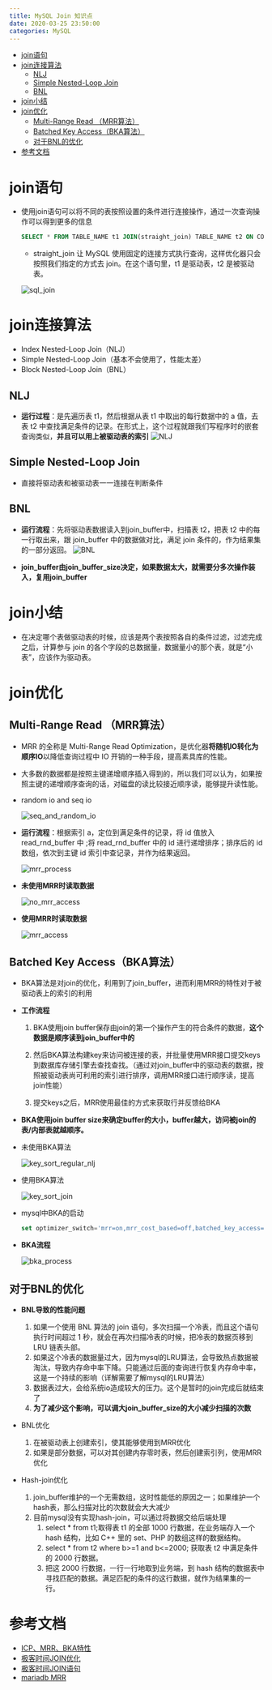 ```yaml
---
title: MySQL Join 知识点
date: 2020-03-25 23:50:00
categories: MySQL
---
```

<!-- TOC START min:1 max:3 link:true asterisk:false update:true -->
- [join语句](#join语句)
- [join连接算法](#join连接算法)
  - [NLJ](#nlj)
  - [Simple Nested-Loop Join](#simple-nested-loop-join)
  - [BNL](#bnl)
- [join小结](#join小结)
- [join优化](#join优化)
  - [Multi-Range Read （MRR算法）](#multi-range-read-mrr算法)
  - [Batched Key Access（BKA算法）](#batched-key-accessbka算法)
  - [对于BNL的优化](#对于bnl的优化)
- [参考文档](#参考文档)
<!-- TOC END -->
<!--more-->

# join语句
- 使用join语句可以将不同的表按照设置的条件进行连接操作，通过一次查询操作可以得到更多的信息
    ```sql
    SELECT * FROM TABLE_NAME t1 JOIN(straight_join) TABLE_NAME t2 ON CONDITION;
    ```
    - straight_join 让 MySQL 使用固定的连接方式执行查询，这样优化器只会按照我们指定的方式去 join。在这个语句里，t1 是驱动表，t2 是被驱动表。

    ![sql_join](http://study.jeffqi.cn/mysql/sql_join.jpg)

# join连接算法
- Index Nested-Loop Join（NLJ）
- Simple Nested-Loop Join（基本不会使用了，性能太差）
- Block Nested-Loop Join（BNL）

## NLJ
- **运行过程**：是先遍历表 t1，然后根据从表 t1 中取出的每行数据中的 a 值，去表 t2 中查找满足条件的记录。在形式上，这个过程就跟我们写程序时的嵌套查询类似，**并且可以用上被驱动表的索引**
    ![NLJ](http://study.jeffqi.cn/mysql/NLJ.jpg)

## Simple Nested-Loop Join
- 直接将驱动表和被驱动表一一连接在判断条件

## BNL
- **运行流程**：先将驱动表数据读入到join_buffer中，扫描表 t2，把表 t2 中的每一行取出来，跟 join_buffer 中的数据做对比，满足 join 条件的，作为结果集的一部分返回。
    ![BNL](http://study.jeffqi.cn/mysql/BNL.jpg)

- **join_buffer由join_buffer_size决定，如果数据太大，就需要分多次操作装入，复用join_buffer**

# join小结
- 在决定哪个表做驱动表的时候，应该是两个表按照各自的条件过滤，过滤完成之后，计算参与 join 的各个字段的总数据量，数据量小的那个表，就是“小表”，应该作为驱动表。

# join优化

## Multi-Range Read （MRR算法）
- MRR 的全称是 Multi-Range Read Optimization，是优化器**将随机IO转化为顺序IO**以降低查询过程中 IO 开销的一种手段，提高素具库的性能。

- 大多数的数据都是按照主键递增顺序插入得到的，所以我们可以认为，如果按照主键的递增顺序查询的话，对磁盘的读比较接近顺序读，能够提升读性能。

- random io and seq io

    ![seq_and_random_io](http://study.jeffqi.cn/mysql/seq_and_random_io.jpg)

- **运行流程**：根据索引 a，定位到满足条件的记录，将 id 值放入 read_rnd_buffer 中 ;将 read_rnd_buffer 中的 id 进行递增排序；排序后的 id 数组，依次到主键 id 索引中查记录，并作为结果返回。

    ![mrr_process](http://study.jeffqi.cn/mysql/mrr_process.jpg)

- **未使用MRR时读取数据**

    ![no_mrr_access](http://study.jeffqi.cn/mysql/no-mrr-access-pattern.png)

- **使用MRR时读取数据**

    ![mrr_access](http://study.jeffqi.cn/mysql/mrr-access-pattern.png)

## Batched Key Access（BKA算法）
- BKA算法是对join的优化，利用到了join_buffer，进而利用MRR的特性对于被驱动表上的索引的利用

- **工作流程**
    1.  BKA使用join buffer保存由join的第一个操作产生的符合条件的数据，**这个数据是顺序读到join_buffer中的**

    2.  然后BKA算法构建key来访问被连接的表，并批量使用MRR接口提交keys到数据库存储引擎去查找查找。（通过对join_buffer中的驱动表的数据，按照被驱动表尚可利用的索引进行排序，调用MRR接口进行顺序读，提高join性能）

    3.  提交keys之后，MRR使用最佳的方式来获取行并反馈给BKA

- **BKA使用join buffer size来确定buffer的大小，buffer越大，访问被join的表/内部表就越顺序。**

- 未使用BKA算法

    ![key_sort_regular_nlj](http://study.jeffqi.cn/mysql/key-sorting-regular-nl-join.png)

- 使用BKA算法

    ![key_sort_join](http://study.jeffqi.cn/mysql/key-sorting-join.png)

- mysql中BKA的启动
    ```sql
    set optimizer_switch='mrr=on,mrr_cost_based=off,batched_key_access=on';
    ```

- **BKA流程**

    ![bka_process](http://study.jeffqi.cn/mysql/BKA_process.png)

## 对于BNL的优化
- **BNL导致的性能问题**
    1. 如果一个使用 BNL 算法的 join 语句，多次扫描一个冷表，而且这个语句执行时间超过 1 秒，就会在再次扫描冷表的时候，把冷表的数据页移到 LRU 链表头部。
    2. 如果这个冷表的数据量过大，因为mysql的LRU算法，会导致热点数据被淘汰，导致内存命中率下降。只能通过后面的查询进行恢复内存命中率，这是一个持续的影响（详解需要了解mysql的LRU算法）
    3. 数据表过大，会给系统io造成较大的压力。这个是暂时的join完成后就结束了
    4. **为了减少这个影响，可以调大join_buffer_size的大小减少扫描的次数**

- BNL优化
    1. 在被驱动表上创建索引，使其能够使用到MRR优化
    2. 如果是部分数据，可以对其创建内存零时表，然后创建索引列，使用MRR优化

- Hash-join优化
    1. join_buffer维护的一个无需数组，这时性能低的原因之一；如果维护一个hash表，那么扫描对比的次数就会大大减少
    2. 目前mysql没有实现hash-join，可以通过将数据交给后端处理
        1. select * from t1;取得表 t1 的全部 1000 行数据，在业务端存入一个 hash 结构，比如 C++ 里的 set、PHP 的数组这样的数据结构。
        2. select * from t2 where b>=1 and b<=2000; 获取表 t2 中满足条件的 2000 行数据。
        3. 把这 2000 行数据，一行一行地取到业务端，到 hash 结构的数据表中寻找匹配的数据。满足匹配的条件的这行数据，就作为结果集的一行。

# 参考文档
- [ICP、MRR、BKA特性](https://www.cnblogs.com/chenpingzhao/p/6720531.html)
- [极客时间JOIN优化](https://time.geekbang.org/column/article/80147)
- [极客时间JOIN语句](https://time.geekbang.org/column/article/79700)
- [mariadb MRR](https://mariadb.com/kb/en/multi-range-read-optimization/#case-3-key-sorting-for-batched-key-access)
